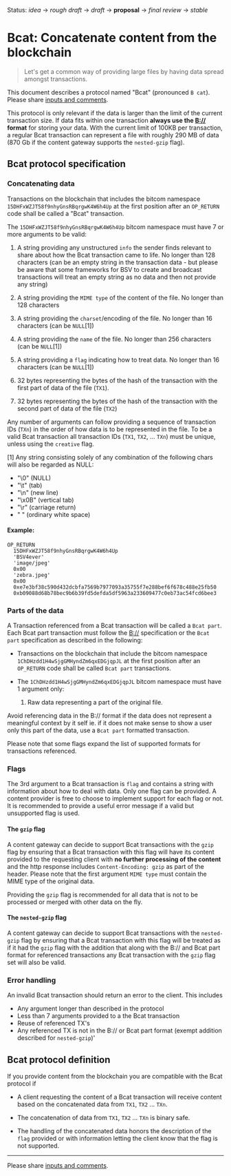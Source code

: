 Status: _idea_ → _rough draft_ → _draft_ → __proposal__ → _final review_ → _stable_

# Bcat: Concatenate content from the blockchain

> Let's get a common way of providing large files by having data spread amongst transactions.

This document describes a protocol named "Bcat" (pronounced `B cat`).
Please share [inputs and comments](https://github.com/bico-media/bcat/issues).

This protocol is only relevant if the data is larger than the limit of the current transaction size. If data fits within one transaction **always use the [B://](https://b.bitdb.network) format** for storing your data. With the current limit of 100KB per transaction, a regular Bcat transaction can represent a file with roughly 290 MB of data (870 Gb if the content gateway supports the `nested-gzip` flag).

## Bcat protocol specification

### Concatenating data

Transactions on the blockchain that includes the bitcom namespace `15DHFxWZJT58f9nhyGnsRBqrgwK4W6h4Up` at the first position after an `OP_RETURN` code shall be called a "Bcat" transaction.

The `15DHFxWZJT58f9nhyGnsRBqrgwK4W6h4Up` bitcom namespace must have 7 or more arguments to be valid:

1.  A string providing any unstructured `info` the sender finds relevant to share about how the Bcat transaction came to life. No longer than 128 characters (can be an empty string in the transaction data - but please be aware that some frameworks for BSV to create and broadcast transactions will treat an empty string as no data and then not provide any string)

2. A string providing the `MIME type` of the content of the file. No longer than 128 characters

3. A string providing the `charset`/encoding of the file. No longer than 16 characters (can be `NULL`[1])

4. A string providing the `name` of the file. No longer than 256 characters (can be `NULL`[1])

5. A string providing a `flag` indicating how to treat data. No longer than 16 characters (can be `NULL`[1])

6. 32 bytes representing the bytes of the hash of the transaction with the first part of data of the file (`TX1`).

7. 32 bytes representing the bytes of the hash of the transaction with the second part of data of the file (`TX2`)

Any number of arguments can follow providing a sequence of transaction IDs (`TXn`) in the order of how data is to be represented in the file. To be a valid Bcat transaction all transaction IDs (`TX1`, `TX2`, ... `TXn`) must be unique, unless using the `creative` flag.

[1] Any string consisting solely of any combination of the following chars will also be regarded as NULL:
  - "\0" (NULL)
  - "\t" (tab)
  - "\n" (new line)
  - "\x0B" (vertical tab)
  - "\r" (carriage return)
  - " " (ordinary white space)


#### Example:

```
OP_RETURN
  15DHFxWZJT58f9nhyGnsRBqrgwK4W6h4Up
  'BSV4ever'
  'image/jpeg'
  0x00
  'zebra.jpeg'
  0x00
  0xe7e3bf38c590d432dcbfa7569b7977093a35755f7e288bef6f678c488e25fb50
  0xb09088d68b78bec9b6b39fd5defda5df5963a233609477c0eb73ac54fcd6bee3
```

### Parts of the data

A Transaction referenced from a Bcat transaction will be called a `Bcat part`. Each Bcat part transaction must follow the [B://](https://b.bitdb.network) specification or the `Bcat part` specification as described in the following:

- Transactions on the blockchain that include the bitcom namespace `1ChDHzdd1H4wSjgGMHyndZm6qxEDGjqpJL` at the first position after an `OP_RETURN` code shall be called `Bcat part` transactions.

- The `1ChDHzdd1H4wSjgGMHyndZm6qxEDGjqpJL` bitcom namespace must have 1 argument only:
  1. Raw data representing a part of the original file.

Avoid referencing data in the B:// format if the data does not represent a meaningful context by it self ie. if it does not make sense to show a user only this part of the data, use a `Bcat part` formatted transaction.

Please note that some flags expand the list of supported formats for transactions referenced.

### Flags

The 3rd argument to a Bcat transaction is `flag` and contains a string with information about how to deal with data. Only one flag can be provided. A content provider is free to choose to implement support for each flag or not. It is recommended to provide a useful error message if a valid but unsupported flag is used.

#### The `gzip` flag

A content gateway can decide to support Bcat transactions with the `gzip` flag by ensuring that
a Bcat transaction with this flag will have its content provided to the requesting client with **no further processing of the content** and the http response includes `Content-Encoding: gzip` as part of the header. Please note that the first argument `MIME type` must contain the MIME type of the original data.

Providing the `gzip` flag is recommended for all data that is not to be processed or merged with other data on the fly.

#### The `nested-gzip` flag

A content gateway can decide to support Bcat transactions with the `nested-gzip` flag by ensuring that
a Bcat transaction with this flag will be treated as if it had the `gzip` flag with the addition that along with the B:// and Bcat part format for referenced transactions any Bcat transaction with the `gzip` flag set will also be valid.

### Error handling

An invalid Bcat transaction should return an error to the client. This includes

- Any argument longer than described in the protocol
- Less than 7 arguments provided to a the Bcat transaction
- Reuse of referenced TX's
- Any referenced TX is not in the B:// or Bcat part format (exempt addition described for `nested-gzip`)'

## Bcat protocol definition

If you provide content from the blockchain you are compatible with the Bcat protocol if

- A client requesting the content of a Bcat transaction will receive content based on the concatenated data from `TX1`, `TX2` ... `TXn`.

- The concatenation of data from `TX1`, `TX2` ... `TXn` is binary safe.

- The handling of the concatenated data honors the description of the `flag` provided or with information letting the client know that the flag is not supported.

----

Please share [inputs and comments](https://github.com/bico-media/bcat/issues).
